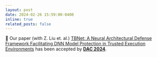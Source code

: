 ```yaml
---
layout: post
date: 2024-02-26 15:59:00-0400
inline: true
related_posts: false
---
```


:tada: Our paper (with Z. Liu et. al.) [TBNet: A Neural Architectural Defense Framework Facilitating DNN Model Protection in Trusted Execution Environments](https://arxiv.org/abs/2405.03974) has been accepted by [**DAC 2024**](https://www.dac.com/).